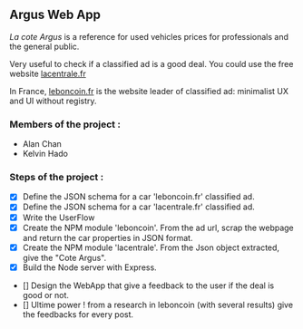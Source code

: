 ## Argus Web App

*La cote Argus* is a reference for used vehicles prices for professionals and the general public.

Very useful to check if a classified ad is a good deal. You could use the free website [lacentrale.fr](http://www.lacentrale.fr/lacote_origine.php)

In France, [leboncoin.fr](http://www.leboncoin.fr/) is the website leader of classified ad: minimalist UX and UI without registry.

### Members of the project :
- Alan Chan
- Kelvin Hado

### Steps of the project :

- [X] Define the JSON schema for a car 'leboncoin.fr' classified ad.
- [X] Define the JSON schema for a car 'lacentrale.fr' classified ad.
- [X] Write the UserFlow
- [X] Create the NPM module 'leboncoin'.
    From the ad url, scrap the webpage and return the car properties in JSON format.
- [X] Create the NPM module 'lacentrale'.
    From the Json object extracted, give the "Cote Argus".
- [X] Build the Node server with Express.
- [] Design the WebApp that give a feedback to the user if the deal is good or not.
- [] Ultime power ! from a research in leboncoin (with several results) give the feedbacks for every post.
